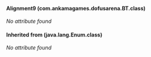 #### Alignment9 (com.ankamagames.dofusarena.BT.class)

*No attribute found*
#### Inherited from  (java.lang.Enum.class)

*No attribute found*
